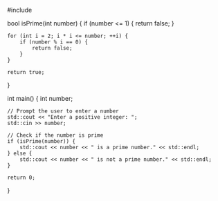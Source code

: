 #include <iostream>

bool isPrime(int number) {
    if (number <= 1) {
        return false;
    }

    for (int i = 2; i * i <= number; ++i) {
        if (number % i == 0) {
            return false;
        }
    }

    return true;
}

int main() {
    int number;

    // Prompt the user to enter a number
    std::cout << "Enter a positive integer: ";
    std::cin >> number;

    // Check if the number is prime
    if (isPrime(number)) {
        std::cout << number << " is a prime number." << std::endl;
    } else {
        std::cout << number << " is not a prime number." << std::endl;
    }

    return 0;
}
